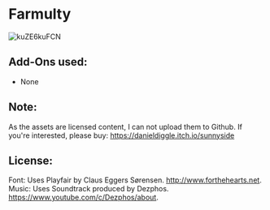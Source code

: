 # Farmulty

![kuZE6kuFCN](https://user-images.githubusercontent.com/25822956/118053286-87c7b800-b384-11eb-92e2-7f57431b8f32.gif)

## Add-Ons used:

- None

## Note:

As the assets are licensed content, I can not upload them to Github. If you're interested, please buy: https://danieldiggle.itch.io/sunnyside

## License:

Font: Uses Playfair by Claus Eggers Sørensen. http://www.forthehearts.net.
Music: Uses Soundtrack produced by Dezphos. https://www.youtube.com/c/Dezphos/about.